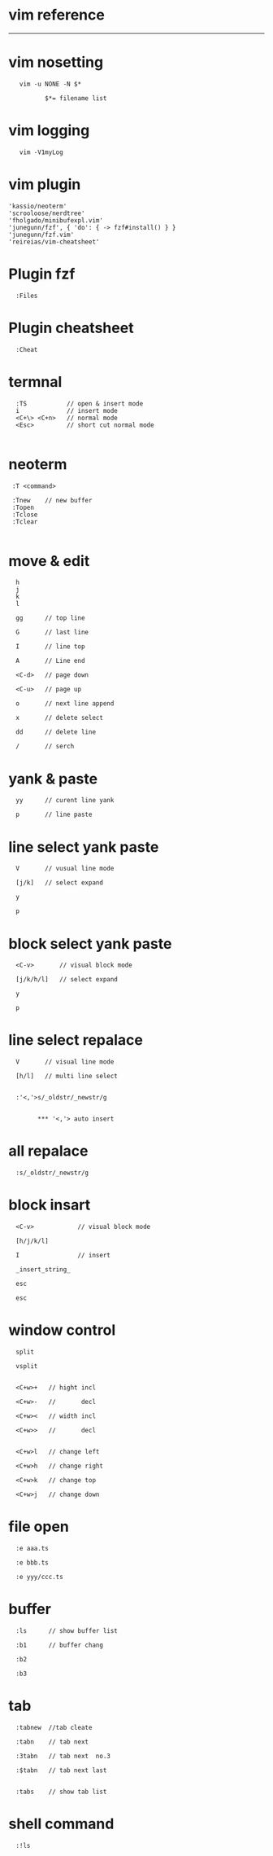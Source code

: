 # vim reference

---

# vim nosetting

```
   vim -u NONE -N $*

          $*= filename list
```

# vim logging

```
   vim -V1myLog
```

# vim plugin

```
'kassio/neoterm'
'scrooloose/nerdtree'
'fholgado/minibufexpl.vim'
'junegunn/fzf', { 'do': { -> fzf#install() } }
'junegunn/fzf.vim'
'reireias/vim-cheatsheet'

```

# Plugin fzf

```
  :Files
```

# Plugin cheatsheet

```
  :Cheat
```

# termnal 

```
  :TS           // open & insert mode
  i             // insert mode
  <C+\> <C+n>   // normal mode
  <Esc>         // short cut normal mode


```

# neoterm

```
 :T <command>

 :Tnew    // new buffer
 :Topen
 :Tclose
 :Tclear


```

# move & edit

```
  h
  j
  k
  l
  
  gg      // top line 
  
  G       // last line
  
  I       // line top
  
  A       // Line end
  
  <C-d>   // page down
  
  <C-u>   // page up
  
  o       // next line append
  
  x       // delete select
  
  dd      // delete line
  
  /       // serch
```

# yank & paste

```
  yy      // curent line yank
  
  p       // line paste
```

# line select yank paste

```
  V       // vusual line mode
  
  [j/k]   // select expand
  
  y
  
  p
```

# block select yank paste

```
  <C-v>       // visual block mode
  
  [j/k/h/l]   // select expand
  
  y
  
  p
```

# line select repalace

```
  V       // visual line mode
  
  [h/l]   // multi line select
  
  
  :'<,'>s/_oldstr/_newstr/g
  
  
        *** '<,'> auto insert
```

# all repalace

```
  :s/_oldstr/_newstr/g
```

# block insart

```
  <C-v>            // visual block mode 
  
  [h/j/k/l]
  
  I                // insert 
  
  _insert_string_
  
  esc
  
  esc
```

# window control

```
  split
  
  vsplit
  
  
  <C+w>+   // hight incl
  
  <C+w>-   //       decl
  
  <C+w><   // width incl
  
  <C+w>>   //       decl
  
  
  <C+w>l   // change left
  
  <C+w>h   // change right
  
  <C+w>k   // change top
  
  <C+w>j   // change down
```

# file open
  
```
  :e aaa.ts
  
  :e bbb.ts
  
  :e yyy/ccc.ts
```
  
# buffer 
  
```
  :ls      // show buffer list
  
  :b1      // buffer chang
  
  :b2
  
  :b3
```
  
# tab
  
```
  :tabnew  //tab cleate
  
  :tabn    // tab next
  
  :3tabn   // tab next  no.3
  
  :$tabn   // tab next last
  
  
  :tabs    // show tab list
```

# shell command
  
```
  :!ls
```
